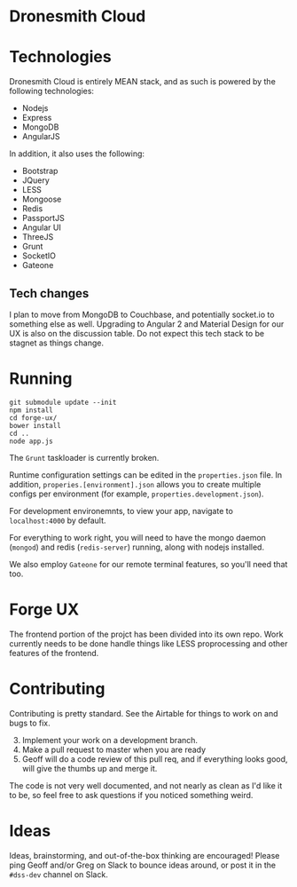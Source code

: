 # Dronesmith Cloud

# Technologies
Dronesmith Cloud is entirely MEAN stack, and as such is powered by the following technologies:

- Nodejs
- Express
- MongoDB
- AngularJS

In addition, it also uses the following:

- Bootstrap
- JQuery
- LESS
- Mongoose
- Redis
- PassportJS
- Angular UI
- ThreeJS
- Grunt
- SocketIO
- Gateone

## Tech changes
I plan to move from MongoDB to Couchbase, and potentially socket.io to something else
as well. Upgrading to Angular 2 and Material Design for our UX is also on the discussion
table. Do not expect this tech stack to be stagnet as things change.

# Running

	git submodule update --init
	npm install
	cd forge-ux/
	bower install
	cd ..
	node app.js


The `Grunt` taskloader is currently broken.

Runtime configuration settings can be edited in the `properties.json` file. In addition, `properies.[environment].json` allows you to create multiple configs per environment (for example, `properties.development.json`).

For development environemnts, to view your app, navigate to `localhost:4000` by default.

For everything to work right, you will need to have the mongo daemon (`mongod`) and redis (`redis-server`) running, along with nodejs installed.

We also employ `Gateone` for our remote terminal features, so you'll need that too.

# Forge UX

The frontend portion of the projct has been divided into its own repo. Work currently needs to be done handle things like LESS proprocessing and other features of the frontend.

# Contributing

Contributing is pretty standard. See the Airtable for things to work on and bugs to fix.

<!--1. Assigned yourself an unassigned **FORG** ticket in Jira.
2. git branch FORG-[ticketnumber] (eg, FORG-45)-->
3. Implement your work on a development branch.
4. Make a pull request to master when you are ready
5. Geoff will do a code review of this pull req, and if everything looks good, will give the thumbs up and merge it.

The code is not very well documented, and not nearly as clean as I'd like it to be, so feel free to ask questions if you noticed something weird.


# Ideas

Ideas, brainstorming, and out-of-the-box thinking are encouraged! Please ping Geoff and/or Greg on Slack to bounce ideas around, or post it in the `#dss-dev` channel on Slack.
